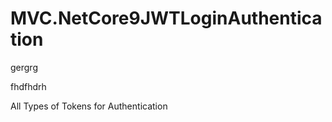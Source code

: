 
# MVC.NetCore9JWTLoginAuthentication




gergrg

fhdfhdrh




















All Types of Tokens for Authentication








